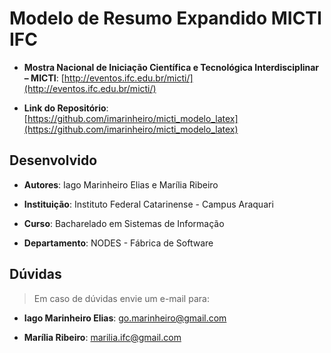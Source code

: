 Modelo de Resumo Expandido MICTI IFC
====================================

- **Mostra Nacional de Iniciação Científica e Tecnológica Interdisciplinar – MICTI**: [http://eventos.ifc.edu.br/micti/](http://eventos.ifc.edu.br/micti/)

- **Link do Repositório**: [https://github.com/imarinheiro/micti_modelo_latex](https://github.com/imarinheiro/micti_modelo_latex)

Desenvolvido
-------------

- **Autores**: Iago Marinheiro Elias e Marília Ribeiro

- **Instituição**: Instituto Federal Catarinense - Campus Araquari

- **Curso**: Bacharelado em Sistemas de Informação

- **Departamento**: NODES - Fábrica de Software

Dúvidas
-------

> Em caso de dúvidas envie um e-mail para:

- **Iago Marinheiro Elias**: [go.marinheiro@gmail.com](mailto:go.marinheiro@gmail.com)

- **Marília Ribeiro**: [marilia.ifc@gmail.com](mailto:marilia.ifc@gmail.com)

